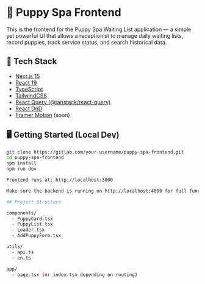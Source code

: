 # 🐶 Puppy Spa Frontend

This is the frontend for the Puppy Spa Waiting List application — a simple yet powerful UI that allows a receptionist to manage daily waiting lists, record puppies, track service status, and search historical data.

## 🔧 Tech Stack

- [Next.js 15](https://nextjs.org/)
- [React 19](https://react.dev/)
- [TypeScript](https://www.typescriptlang.org/)
- [TailwindCSS](https://tailwindcss.com/)
- [React Query (@tanstack/react-query)](https://tanstack.com/query)
- [React DnD](https://react-dnd.github.io/react-dnd/about)
- [Framer Motion](https://www.framer.com/motion/) (soon)

## 🖥️ Getting Started (Local Dev)

```bash
git clone https://gitlab.com/your-username/puppy-spa-frontend.git
cd puppy-spa-frontend
npm install
npm run dev

Frontend runs at: http://localhost:3000

Make sure the backend is running on http://localhost:4000 for full functionality.

## Project Structure

components/
  - PuppyCard.tsx
  - PuppyList.tsx
  - Loader.tsx
  - AddPuppyForm.tsx

utils/
  - api.ts
  - cn.ts

app/
  - page.tsx (or index.tsx depending on routing)


